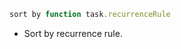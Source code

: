 <!-- placeholder to force blank line before included text -->


```javascript
sort by function task.recurrenceRule
```

- Sort by recurrence rule.


<!-- placeholder to force blank line after included text -->
